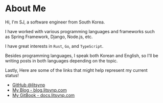 # About Me

Hi, I'm SJ, a software engineer from South Korea.

I have worked with various programming languages and frameworks such as Spring Framework,  Django, Node.js, etc.

I have great interests in `Rust`, `Go`, and `TypeScript`.

Besides programming languages, I speak both Korean and English, so I'll be writing posts in both languages depending on the topic.

Lastly, Here are some of the links that might help represent my current status!

- [GitHub @litsynp](https://github.com/litsynp)
- [My Blog - blog.litsynp.com](blog.litsynp.com)
- [My GitBook - docs.litsynp.com](docs.litsynp.com)
